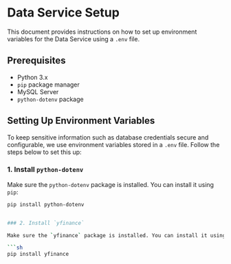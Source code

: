 # Data Service Setup

This document provides instructions on how to set up environment variables for the Data Service using a `.env` file.

## Prerequisites

- Python 3.x
- `pip` package manager
- MySQL Server
- `python-dotenv` package

## Setting Up Environment Variables

To keep sensitive information such as database credentials secure and configurable, we use environment variables stored in a `.env` file. Follow the steps below to set this up:

### 1. Install `python-dotenv`

Make sure the `python-dotenv` package is installed. You can install it using `pip`:

```sh
pip install python-dotenv


### 2. Install `yfinance`

Make sure the `yfinance` package is installed. You can install it using `pip`:

```sh
pip install yfinance

